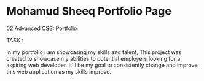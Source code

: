 # Mohamud Sheeq Portfolio Page

02 Advanced CSS: Portfolio


TASK :

In my portfolio i am showcasing my skills and talent, This project was created to showcase my abilities to potential employers looking for a aspiring web developer. It'll be my goal to consistently change and improve this web application as my skills improve.





